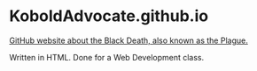# KoboldAdvocate.github.io

[GitHub website about the Black Death, also known as the Plague.](https://koboldadvocate.github.io/)

Written in HTML. Done for a Web Development class.
